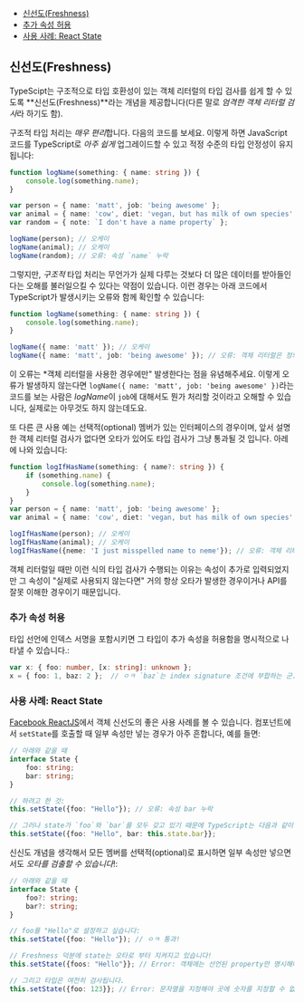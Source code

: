 
* [신선도(Freshness)](#freshness)
* [추가 속성 허용](#추가-속성-허용)
* [사용 사례: React State](#사용-사례-react-state)

## 신선도(Freshness)

TypeScipt는 구조적으로 타입 호환성이 있는 객체 리터럴의 타입 검사를 쉽게 할 수 있도록 **신선도(Freshness)**라는 개념을 제공합니다(다른 말로 *엄격한 객체 리터럴 검사*라 하기도 함).

구조적 타입 처리는 *매우 편리*합니다. 다음의 코드를 보세요. 이렇게 하면 JavaScript 코드를 TypeScript로 *아주 쉽게* 업그레이드할 수 있고 적정 수준의 타입 안정성이 유지됩니다:

```ts
function logName(something: { name: string }) {
    console.log(something.name);
}

var person = { name: 'matt', job: 'being awesome' };
var animal = { name: 'cow', diet: 'vegan, but has milk of own species' };
var random = { note: `I don't have a name property` };

logName(person); // 오케이
logName(animal); // 오케이
logName(random); // 오류: 속성 `name` 누락
```

그렇지만, *구조적* 타입 처리는 무언가가 실제 다루는 것보다 더 많은 데이터를 받아들인다는 오해를 불러일으킬 수 있다는 약점이 있습니다. 이런 경우는 아래 코드에서 TypeScript가 발생시키는 오류와 함께 확인할 수 있습니다:

```ts
function logName(something: { name: string }) {
    console.log(something.name);
}

logName({ name: 'matt' }); // 오케이
logName({ name: 'matt', job: 'being awesome' }); // 오류: 객체 리터럴은 정의된 속성만 지정해야 함. 여기서 `job`은 불필요.
```

이 오류는 *객체 리터럴을 사용한 경우에만" 발생한다는 점을 유념해주세요. 이렇게 오류가 발생하지 않는다면 `logName({ name: 'matt', job: 'being awesome' })`라는 코드를 보는 사람은 *logName*이 `job`에 대해서도 뭔가 처리할 것이라고 오해할 수 있습니다, 실제로는 아무것도 하지 않는데도요.

또 다른 큰 사용 예는 선택적(optional) 멤버가 있는 인터페이스의 경우이며, 앞서 설명한 객체 리터럴 검사가 없다면 오타가 있어도 타입 검사가 그냥 통과될 것 입니다. 아레에 나와 있습니다:

```ts
function logIfHasName(something: { name?: string }) {
    if (something.name) {
        console.log(something.name);
    }
}
var person = { name: 'matt', job: 'being awesome' };
var animal = { name: 'cow', diet: 'vegan, but has milk of own species' };

logIfHasName(person); // 오케이
logIfHasName(animal); // 오케이
logIfHasName({neme: 'I just misspelled name to neme'}); // 오류: 객체 리터럴은 정의된 속성만 지정해야 함. 여기서 `neme`은 불필요.
```

객체 리터럴일 때만 이런 식의 타입 검사가 수행되는 이유는 속성이 추가로 입력되었지만 그 속성이 "실제로 사용되지 않는다면" 거의 항상 오타가 발생한 경우이거나 API를 잘못 이해한 경우이기 때문입니다.

### 추가 속성 허용

타입 선언에 인덱스 서명을 포함시키면 그 타입이 추가 속성을 허용함을 명시적으로 나타낼 수 있습니다.:

```ts
var x: { foo: number, [x: string]: unknown };
x = { foo: 1, baz: 2 };  // ㅇㅋ `baz`는 index signature 조건에 부합하는 군.
```

### 사용 사례: React State

[Facebook ReactJS](https://facebook.github.io/react/)에서 객체 신선도의 좋은 사용 사례를 볼 수 있습니다. 컴포넌트에서 `setState`를 호출할 때 일부 속성만 넣는 경우가 아주 흔합니다, 예를 들면:

```ts
// 아래와 같을 때
interface State {
    foo: string;
    bar: string;
}

// 하려고 한 것:
this.setState({foo: "Hello"}); // 오류: 속성 bar 누락

// 그러나 state가 `foo`와 `bar`를 모두 갖고 있기 때문에 TypeScript는 다음과 같이 작성하도록 강요할 것입니다:
this.setState({foo: "Hello", bar: this.state.bar}};
```

신신도 개념을 생각해서 모든 멤버를 선택적(optional)로 표시하면 일부 속성만 넣으면서도 *오타를 검출할 수 있습니다*!: 

```ts
// 아래와 같을 때
interface State {
    foo?: string;
    bar?: string;
}

// foo를 "Hello"로 설정하고 싶습니다:
this.setState({foo: "Hello"}); // ㅇㅋ 통과!

// Freshness 덕분에 state는 오타로 부터 지켜지고 있습니다!
this.setState({foos: "Hello"}}; // Error: 객체에는 선언된 property만 명시해야 합니다.

// 그리고 타입은 여전히 검사됩니다.
this.setState({foo: 123}}; // Error: 문자열을 지정해야 곳에 숫자를 지정할 수 없습니다.
```
